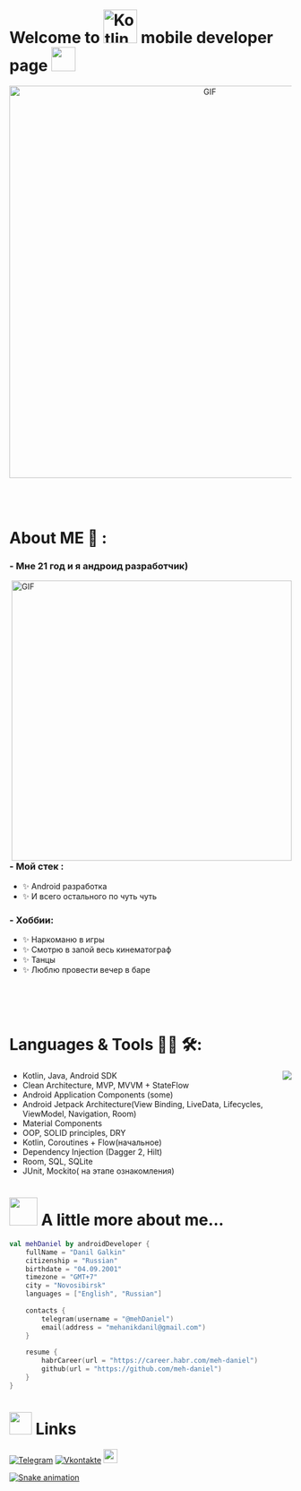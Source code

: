 # Welcome to <img alt="Kotlin" src="https://img.shields.io/badge/Kotlin-orange?logo=kotlin&logoColor=white&style=flat-square" width="60px"/> mobile developer page <img src="https://user-images.githubusercontent.com/5679180/79618120-0daffb80-80be-11ea-819e-d2b0fa904d07.gif" height="43px" width="43px">

<div align="center">
<img hight="300" width="700" alt="GIF" align="center" src="https://github.com/Xx-Ashutosh-xX/Xx-Ashutosh-xX/blob/master/assets/208593.gif">
</div>


</br>
</br>
</br>


# About ME 💬 :

### - Мне 21 год и я андроид разработчик)

<img hight="400" width="500" alt="GIF" align="right" src="https://github.com/Xx-Ashutosh-xX/Xx-Ashutosh-xX/blob/master/assets/1936.gif">

### - Мой стек :
- ✨ Android разработка
- ✨ И всего остального по чуть чуть

### - Хоббии: 
- ✨ Наркоманю в игры
- ✨ Смотрю в запой весь кинематограф
- ✨ Танцы
- ✨ Люблю провести вечер в баре

</br>
</br>
</br>



# Languages & Tools 👨‍💻 🛠:
<img align="right" src="https://media1.giphy.com/media/13HgwGsXF0aiGY/giphy.gif" />
<ul>
<li>Kotlin, Java, Android SDK</li>
<li>Clean Architecture, MVP, MVVM + StateFlow</li>
<li>Android Application Components (some)  </li>
<li>Android Jetpack Architecture(View Binding, LiveData, Lifecycles, ViewModel, Navigation, Room)</li>
<li>Material Components</li>
<li>OOP, SOLID principles, DRY</li>
<li>Kotlin, Coroutines + Flow(начальное)</li>
<li>Dependency Injection (Dagger 2, Hilt)</li>
<li>Room, SQL, SQLite</li>
<li>JUnit, Mockito( на этапе ознакомления)</li>
</ul>


# <img src="https://media.giphy.com/media/VgCDAzcKvsR6OM0uWg/giphy.gif" width="50"> A little more about me...  

```kotlin
val mehDaniel by androidDeveloper {
    fullName = "Danil Galkin"
    citizenship = "Russian"
    birthdate = "04.09.2001"
    timezone = "GMT+7"
    city = "Novosibirsk"
    languages = ["English", "Russian"]
    
    contacts {
        telegram(username = "@mehDaniel")
        email(address = "mehanikdanil@gmail.com")
    }
    
    resume {
        habrCareer(url = "https://career.habr.com/meh-daniel")
        github(url = "https://github.com/meh-daniel")
    }
}
```

# <img height="40" src="https://raw.githubusercontent.com/innng/innng/master/assets/kyubey.gif"/> Links

[![Telegram](https://img.shields.io/badge/-Telegram-090909?style=for-the-badge&logo=telegram&logoColor=27A0D9)](https://t.me/mehDaniel)
[![Vkontakte](https://img.shields.io/badge/-Vkontakte-090909?style=for-the-badge&logo=Vk&logoColor=4F7DB3)](https://vk.com/mehanikdanil)
 <a href="https://www.instagram.com/mehdaniell/"><img src="https://img.shields.io/badge/instagram-%23E4405F.svg?&style=for-the-badge&logo=instagram&logoColor=white" height=25>

![Snake animation](https://github.com/Packetic/Packetic/blob/output/github-contribution-grid-snake.svg)
